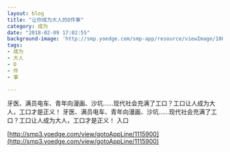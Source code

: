 ```yaml
---
layout: blog
title: "让你成为大人的O件事"
category: 成为
date: "2018-02-09 17:02:55"
background-image: 'http://smp.yoedge.com/smp-app/resource/viewImage/1004047appline.png'
tags:
- 成为
- 大人
- O
- 件
- 事

---
```

牙医、满员电车、青年向漫画、沙坑……现代社会充满了工口？工口让人成为大人，工口才是正义！
牙医、满员电车、青年向漫画、沙坑……现代社会充满了工口？工口让人成为大人，工口才是正义！
入口

[http://smp3.yoedge.com/view/gotoAppLine/1115900](http://smp3.yoedge.com/view/gotoAppLine/1115900)

        
